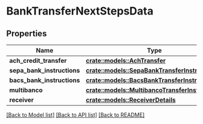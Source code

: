# BankTransferNextStepsData

## Properties

Name | Type | Description | Notes
------------ | ------------- | ------------- | -------------
**ach_credit_transfer** | [**crate::models::AchTransfer**](AchTransfer.md) |  | 
**sepa_bank_instructions** | [**crate::models::SepaBankTransferInstructions**](SepaBankTransferInstructions.md) |  | 
**bacs_bank_instructions** | [**crate::models::BacsBankTransferInstructions**](BacsBankTransferInstructions.md) |  | 
**multibanco** | [**crate::models::MultibancoTransferInstructions**](MultibancoTransferInstructions.md) |  | 
**receiver** | [**crate::models::ReceiverDetails**](ReceiverDetails.md) |  | 

[[Back to Model list]](../README.md#documentation-for-models) [[Back to API list]](../README.md#documentation-for-api-endpoints) [[Back to README]](../README.md)


